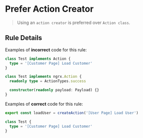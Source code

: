 # Prefer Action Creator

> Using an `action creator` is preferred over `Action class`.

## Rule Details

Examples of **incorrect** code for this rule:

```ts
class Test implements Action {
  type = '[Customer Page] Load Customer'
}

class Test implements ngrx.Action {
  readonly type = ActionTypes.success

  constructor(readonly payload: Payload) {}
}
```

Examples of **correct** code for this rule:

```ts
export const loadUser = createAction('[User Page] Load User')

class Test {
  type = '[Customer Page] Load Customer'
}
```
